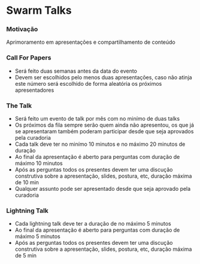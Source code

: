 # Swarm Talks

### Motivação 

Aprimoramento em apresentações e compartilhamento de conteúdo

### Call For Papers

* Será feito duas semanas antes da data do evento
* Devem ser escolhidos pelo menos duas apresentações, caso não atinja este número será escolhido de forma aleatória os próximos apresentadores

### The Talk

* Será feito um evento de talk por mês com no minímo de duas talks
* Os próximos da fila sempre serão quem ainda não apresentou, os que já se apresentaram também poderam participar desde que seja aprovados pela curadoria
* Cada talk deve ter no minímo 10 minutos e no máximo 20 minutos de duração
* Ao final da apresentação é aberto para perguntas com duração de máximo 10 minutos
* Após as perguntas todos os presentes devem ter uma discução construtiva sobre a apresentação, slides, postura, etc, duração máxima de 10 min
* Qualquer assunto pode ser apresentado desde que seja aprovado pela curadoria

### Lightning Talk

* Cada lightning talk deve ter a duração de no máximo 5 minutos
* Ao final da apresentação é aberto para perguntas com duração de máximo 5 minutos
* Após as perguntas todos os presentes devem ter uma discução construtiva sobre a apresentação, slides, postura, etc, duração máxima de 5 min
